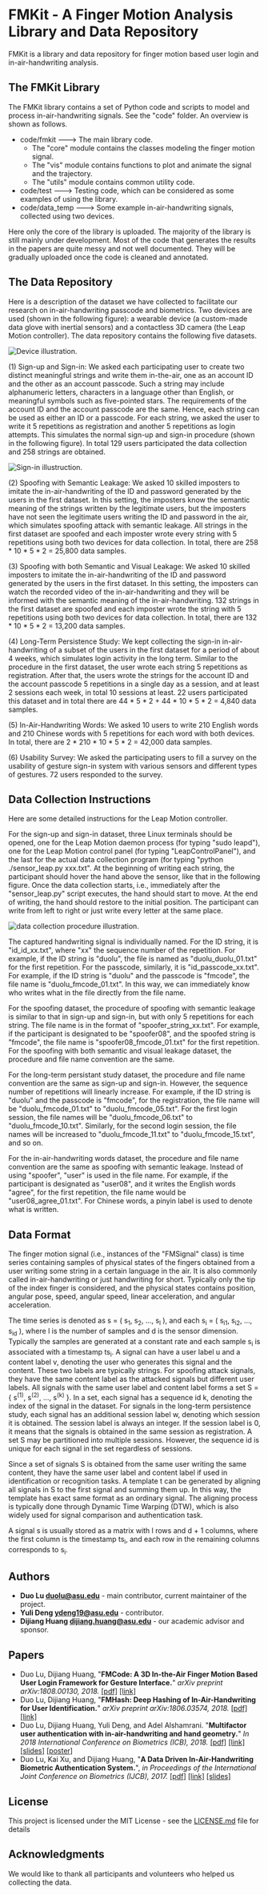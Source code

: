 # FMKit - A Finger Motion Analysis Library and Data Repository

FMKit is a library and data repository for finger motion based user login and in-air-handwriting analysis.


## The FMKit Library

The FMKit library contains a set of Python code and scripts to model and process in-air-handwriting signals. See the "code" folder. An overview is shown as follows.

* code/fmkit ---> The main library code. 
  * The "core" module contains the classes modeling the finger motion signal. 
  * The "vis" module contains functions to plot and animate the signal and the trajectory.
  * The "utils" module contains common utility code.
* code/test ---> Testing code, which can be considered as some examples of using the library.
* code/data_temp ---> Some example in-air-handwriting signals, collected using two devices.

Here only the core of the library is uploaded. The majority of the library is still mainly under development. Most of the code that generates the results in the papers are quite messy and not well documented. They will be gradually uploaded once the code is cleaned and annotated.

## The Data Repository

Here is a description of the dataset we have collected to facilitate our research on in-air-handwriting passcode and biometrics. Two devices are used (shown in the following figure): a wearable device (a custom-made data glove with inertial sensors) and a contactless 3D camera (the Leap Motion controller). The data repository contains the following five datasets.

![Device illustration.](pics/devices.png)

(1) Sign-up and Sign-in: We asked each participating user to create two distinct meaningful strings and write them in-the-air, one as an account ID and the other as an account passcode. Such a string may include alphanumeric letters, characters in a language other than English, or meaningful symbols such as five-pointed stars. The requirements of the account ID and the account passcode are the same. Hence, each string can be used as either an ID or a passcode. For each string, we asked the user to write it 5 repetitions as registration and another 5 repetitions as login attempts. This simulates the normal sign-up and sign-in procedure (shown in the following figure). In total 129 users participated the data collection and 258 strings are obtained. 

![Sign-in illustruction.](pics/sign-in.png)

(2) Spoofing with Semantic Leakage: We asked 10 skilled imposters to imitate the in-air-handwriting of the ID and password generated by the users in the first dataset. In this setting, the imposters know the semantic meaning of the strings written by the legitimate users, but the imposters have not seen the legitimate users writing the ID and password in the air, which simulates spoofing attack with semantic leakage. All strings in the first dataset are spoofed and each imposter wrote every string with 5 repetitions using both two devices for data collection. In total, there are 258 * 10 * 5 * 2 = 25,800 data samples.

(3) Spoofing with both Semantic and Visual Leakage: We asked 10 skilled imposters to imitate the in-air-handwriting of the ID and password generated by the users in the first dataset.
In this setting, the imposters can watch the recorded video of the in-air-handwriting and they will be informed with the semantic meaning of the in-air-handwriting. 132 strings in the first dataset are spoofed and each imposter wrote the string with 5 repetitions using both two devices for data collection. In total, there are 132 * 10 * 5 * 2 = 13,200 data samples.

(4) Long-Term Persistence Study: We kept collecting the sign-in in-air-handwriting of a subset of the users in the first dataset for a period of about 4 weeks, which simulates login activity in the long term. Similar to the procedure in the first dataset, the user wrote each string 5 repetitions as registration. After that, the users wrote the strings for the account ID and the account passcode 5 repetitions in a single day as a session, and at least 2 sessions each week, in total 10 sessions at least. 22 users participated this dataset and in total there are 44 * 5 * 2 + 44 * 10 * 5 * 2 = 4,840 data samples.

(5) In-Air-Handwriting Words: We asked 10 users to write 210 English words and 210 Chinese words with 5 repetitions for each word with both devices. In total, there are 2 * 210 * 10 * 5 * 2 = 42,000 data samples.

(6) Usability Survey: We asked the participating users to fill a survey on the usability of gesture sign-in system with various sensors and different types of gestures. 72 users responded to the survey.

## Data Collection Instructions

Here are some detailed instructions for the Leap Motion controller.

For the sign-up and sign-in dataset, three Linux terminals should be opened, one for the Leap Motion daemon process (for typing "sudo leapd"), one for the Leap Motion control panel (for typing "LeapControlPanel"), and the last for the actual data collection program (for typing "python ./sensor_leap.py xxx.txt". At the beginning of writing each string, the participant should hover the hand above the sensor, like that in the following figure. Once the data collection starts, i.e., immediately after the "sensor_leap.py" script executes, the hand should start to move. At the end of writing, the hand should restore to the initial position. The participant can write from left to right or just write every letter at the same place.

![data collection procedure illustration.](pics/procedure.png)

The captured handwriting signal is individually named. For the ID string, it is "id_id_xx.txt", where "xx" the sequence number of the repetition. For example, if the ID string is "duolu", the file is named as "duolu_duolu_01.txt" for the first repetition. For the passcode, similarly, it is "id_passcode_xx.txt". For example, if the ID string is "duolu" and the passcode is "fmcode", the file name is "duolu_fmcode_01.txt". In this way, we can immediately know who writes what in the file directly from the file name.

For the spoofing dataset, the procedure of spoofing with semantic leakage is similar to that in sign-up and sign-in, but with only 5 repetitions for each string. The file name is in the format of "spoofer_string_xx.txt". For example, if the participant is designated to be "spoofer08", and the spoofed string is "fmcode", the file name is "spoofer08_fmcode_01.txt" for the first repetition. For the spoofing with both semantic and visual leakage dataset, the procedure and file name convention are the same.

For the long-term persistant study dataset, the procedure and file name convention are the same as sign-up and sign-in. However, the sequence number of repetitions will linearly increase. For example, if the ID string is "duolu" and the passcode is "fmcode", for the registration, the file name will be "duolu_fmcode_01.txt" to "duolu_fmcode_05.txt". For the first login session, the file names will be "duolu_fmcode_06.txt" to "duolu_fmcode_10.txt". Similarly, for the second login session, the file names will be increased to "duolu_fmcode_11.txt" to "duolu_fmcode_15.txt", and so on.

For the in-air-handwriting words dataset, the procedure and file name convention are the same as spoofing with semantic leakage. Instead of using "spoofer", "user" is used in the file name. For example, if the participant is designated as "user08", and it writes the English words "agree", for the first repetition, the file name would be "user08_agree_01.txt". For Chinese words, a pinyin label is used to denote what is written.

## Data Format

The finger motion signal (i.e., instances of the "FMSignal" class) is time series containing samples of physical states of the fingers obtained from a user writing some string in a certain language in the air. It is also commonly called in-air-handwriting or just handwriting for short. Typically only the tip of the index finger is considered, and the physical states contains position, angular pose, speed, angular speed, linear acceleration, and angular acceleration. 

The time series is denoted as s = ( s<sub>1</sub>, s<sub>2</sub>, ..., s<sub>l</sub> ), and each s<sub>i</sub> = ( s<sub>i1</sub>, s<sub>i2</sub>, ..., s<sub>id</sub> ), where l is the number of samples and d is the sensor dimension. Typically the samples are generated at a constant rate and each sample s<sub>i</sub> is associated with a timestamp ts<sub>i</sub>. A signal can have a user label u and a content label v, denoting the user who generates this signal and the content. These two labels are typically strings. For spoofing attack signals, they have the same content label as the attacked signals but different user labels. All signals with the same user label and content label forms a set S = { s<sup>(1)</sup>, s<sup>(2)</sup>, ..., s<sup>(k)</sup> }. In a set, each signal has a sequence id k, denoting the index of the signal in the dataset. For signals in the long-term persistence study, each signal has an additional session label w, denoting which session it is obtained. The session label is always an integer. If the session label is 0, it means that the signals is obtained in the same session as registration. A set S may be partitioned into multiple sessions. However, the sequence id is unique for each signal in the set regardless of sessions.

Since a set of signals S is obtained from the same user writing the same content, they have the same user label and content label if used in identification or recognition tasks. A template t can be generated by aligning all signals in S to the first signal and summing them up. In this way, the template has exact same format as an ordinary signal. The aligning process is typically done through Dynamic Time Warping (DTW), which is also widely used for signal comparison and authentication task.

A signal s is usually stored as a matrix with l rows and d + 1 columns, where the first column is the timestamp ts<sub>i</sub>, and each row in the remaining columns corresponds to s<sub>i</sub>.


## Authors

* **Duo Lu <duolu@asu.edu>** - main contributor, current maintainer of the project.
* **Yuli Deng <ydeng19@asu.edu>** - contributor.
* **Dijiang Huang <dijiang.huang@asu.edu>** - our academic advisor and sponsor.

## Papers

* Duo Lu, Dijiang Huang, "**FMCode: A 3D In-the-Air Finger Motion Based User Login Framework for Gesture Interface.**" *arXiv preprint arXiv:1808.00130, 2018.* [[pdf]](/papers/fmcode.pdf) [[link]](https://arxiv.org/abs/1808.00130)
* Duo Lu, Dijiang Huang, "**FMHash: Deep Hashing of In-Air-Handwriting for User Identification.**" *arXiv preprint arXiv:1806.03574, 2018.* [[pdf]](/papers/fmhash.pdf) [[link]](https://arxiv.org/abs/1806.03574)
* Duo Lu, Dijiang Huang, Yuli Deng, and Adel Alshamrani. "**Multifactor user authentication with in-air-handwriting and hand geometry.**" *In 2018 International Conference on Biometrics (ICB), 2018.* [[pdf]](/papers/multifactor.pdf) [[link]](https://ieeexplore.ieee.org/document/8411230) [[slides]](/papers/multifactor_slides.pdf) [[poster]](/papers/multifactor_poster.pdf)
* Duo Lu, Kai Xu, and Dijiang Huang, "**A Data Driven In-Air-Handwriting Biometric Authentication System.**", *in Proceedings of the International Joint Conference on Biometrics (IJCB), 2017.* [[pdf]](/papers/data-driven.pdf) [[link]](https://ieeexplore.ieee.org/document/8272739) [[slides]](/papers/data-driven_slides.pdf)

## License

This project is licensed under the MIT License - see the [LICENSE.md](LICENSE.md) file for details

## Acknowledgments

We would like to thank all participants and volunteers who helped us collecting the data.
